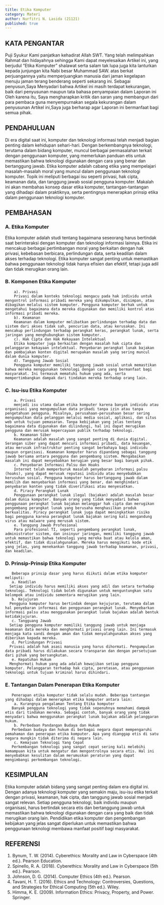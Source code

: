 ```yaml
---
title: Etika Komputer
category: Materi
author: Nurfitri N. Lasida (21121)
published: true
---
```



## KATA PENGANTAR
Puji Syukur Kami panjatkan kehadirat Allah SWT. Yang telah melimpahkan Rahmat dan hidayahnya sehingga Kami dapat meyelesaikan Artikel ini, yang berjudul “Etika Komputer” shalawat serta salam tak lupa juga kita lanturkan kepada junjungan kita Nabi besar Muhammad SAW. atas berkat perjuangannya yaitu memperjuangkan manusia dari jaman kegelapan menuju jaman terang benderang seperti sekarang ini.
Sebagai penyusun,Saya Menyadari bahwa Artikel ini masih terdapat kekurangan, baik dari penyusunan maupun tata bahasa penyampaian dalam Laporan ini Oleh karena itu, Saya mengharapkan kritik dan saran yang membangun dari para pembaca guna menyempurnakan segala kekurangan dalam penyusunan Artikel ini,Saya juga berharap agar Laporan ini bermanfaat bagi semua pihak.

## PENDAHULUAN

Di era digital saat ini, komputer dan teknologi informasi telah menjadi bagian penting dalam kehidupan sehari-hari. Dengan berkembangnya teknologi, terutama dalam bidang komputer, muncul berbagai permasalahan terkait dengan penggunaan komputer, yang memerlukan panduan etis untuk memastikan bahwa teknologi digunakan dengan cara yang benar dan bertanggung jawab. Etika komputer adalah cabang etika yang mempelajari masalah-masalah moral yang muncul dalam penggunaan teknologi komputer. Topik ini meliputi berbagai isu seperti privasi, hak cipta, keamanan data, dan tanggung jawab sosial pengguna komputer.
Makalah ini akan membahas konsep dasar etika komputer, tantangan-tantangan yang dihadapi dalam praktiknya, serta pentingnya menerapkan prinsip etika dalam penggunaan teknologi komputer.

## PEMBAHASAN

### A. Etika Komputer
Etika komputer adalah studi tentang bagaimana seseorang harus bertindak saat berinteraksi dengan komputer dan teknologi informasi lainnya. Etika ini mencakup berbagai pertimbangan moral yang berkaitan dengan hak privasi, kebebasan berbicara, perlindungan data, serta keadilan dalam akses terhadap teknologi. Etika komputer sangat penting untuk memastikan bahwa penggunaan teknologi tidak hanya efisien dan efektif, tetapi juga adil dan tidak merugikan orang lain.

### B.  Komponen Etika Komputer
        a). Privasi
        Privasi dalam konteks teknologi mengacu pada hak individu untuk mengontrol informasi pribadi mereka yang dikumpulkan, disimpan, atau dibagikan melalui sistem komputer. Pengguna komputer berhak untuk mengetahui bagaimana data mereka digunakan dan memiliki kontrol atas informasi pribadi mereka.
        b). Keamanan
        Keamanan dalam komputer melibatkan perlindungan terhadap data dan sistem dari akses tidak sah, pencurian data, atau kerusakan. Ini mencakup perlindungan terhadap perangkat keras, perangkat lunak, serta jaringan yang menghubungkan sistem komputer.
        c). Hak Cipta dan Hak Kekayaan Intelektual
        Etika komputer juga berkaitan dengan masalah hak cipta dan pelanggaran kekayaan intelektual. Penyebaran perangkat lunak bajakan dan pembajakan konten digital merupakan masalah yang sering muncul dalam dunia komputer.
        d). Tanggung Jawab Sosial
        Pengguna komputer memiliki tanggung jawab sosial untuk memastikan bahwa mereka menggunakan teknologi dengan cara yang bermanfaat bagi masyarakat. Ini termasuk mematuhi hukum yang ada, serta mempertimbangkan dampak dari tindakan mereka terhadap orang lain.

### C.  Isu-isu Etika Komputer
        a. Privasi 
        menjadi isu utama dalam etika komputer karena banyak individu atau organisasi yang mengumpulkan data pribadi tanpa izin atau tanpa pengetahuan pengguna. Misalnya, perusahaan-perusahaan besar sering mengumpulkan data pelanggan melalui media sosial, aplikasi, dan situs web untuk tujuan pemasaran. Tanpa kebijakan yang jelas tentang bagaimana data digunakan dan dilindungi, hal ini dapat merugikan pengguna dan merusak kepercayaan publik terhadap teknologi.
        b. Keamanan Siber
        Keamanan adalah masalah yang sangat penting di dunia digital. Serangan siber yang dapat mencuri informasi pribadi, data keuangan, atau merusak infrastruktur penting sangat berbahaya bagi individu maupun organisasi. Keamanan komputer harus dipandang sebagai tanggung jawab bersama antara pengguna dan pengembang sistem. Mengabaikan masalah ini dapat menyebabkan kerugian yang besar bagi banyak pihak.
        c. Penyebaran Informasi Palsu dan Hoaks
        Internet telah memperburuk masalah penyebaran informasi palsu (hoaks), yang dapat merusak reputasi individu atau menyebabkan kerusuhan sosial. Pengguna komputer harus bertanggung jawab dalam memilih dan menyebarkan informasi yang benar, dan menghindari penyebaran konten yang tidak diverifikasi atau menyesatkan.
        d. Piracy Perangkat Lunak
        Penggunaan perangkat lunak ilegal (bajakan) adalah masalah besar dalam dunia komputer. Banyak orang yang tidak menyadari bahwa penggunaan perangkat lunak bajakan melanggar hak cipta dan merugikan pengembang perangkat lunak yang berusaha menghasilkan produk berkualitas. Piracy perangkat lunak juga dapat meningkatkan risiko bagi pengguna karena perangkat lunak bajakan sering kali mengandung virus atau malware yang merusak sistem.
        e. Tanggung Jawab Profesional
        Para profesional TI, seperti pengembang perangkat lunak, administrator sistem, dan insinyur jaringan, memiliki tanggung jawab untuk memastikan bahwa teknologi yang mereka buat atau kelola aman, efektif, dan tidak disalahgunakan. Mereka harus mengikuti kode etik yang jelas, yang menekankan tanggung jawab terhadap keamanan, privasi, dan keadilan.

### D. Prinsip-Prinsip Etika Komputer
       Beberapa prinsip dasar yang harus diikuti dalam etika komputer meliputi:
       a. Keadilan
      Setiap individu harus memiliki akses yang adil dan setara terhadap teknologi. Teknologi tidak boleh digunakan untuk menguntungkan satu kelompok atau individu sementara merugikan yang lain.
       b. Kejujuran
      Pengguna komputer harus bertindak dengan kejujuran, terutama dalam hal penyebaran informasi dan penggunaan perangkat lunak. Menyebarkan informasi palsu atau menggunakan perangkat lunak bajakan adalah bentuk ketidakjujuran.
       c. Tangguang Jawab
      Setiap pengguna komputer memiliki tanggung jawab untuk menjaga keamanan data mereka dan menghormati privasi orang lain. Ini termasuk menjaga kata sandi dengan aman dan tidak menyalahgunakan akses yang diberikan kepada mereka.
       d. Perlindungan Privasi
      Privasi adalah hak asasi manusia yang harus dihormati. Pengumpulan data pribadi harus dilakukan secara transparan dan dengan persetujuan dari pihak yang bersangkutan.
       e. Kepatuhan Hukum
      Menghormati hukum yang ada adalah kewajiban setiap pengguna komputer. Pelanggaran terhadap hak cipta, peretasan, atau penggunaan teknologi untuk tujuan kriminal harus dihindari.

### E. Tantangan Dalam Penerapan Etika Komputer
       Penerapan etika komputer tidak selalu mudah. Beberapa tantangan yang dihadapi dalam menerapkan etika komputer antara lain:
        a. Kurangnya pengalaman Tentang Etika komputer
       Banyak pengguna teknologi yang tidak sepenuhnya memahami dampak etis dari tindakan mereka. Sebagai contoh, banyak orang yang tidak menyadari bahwa menggunakan perangkat lunak bajakan adalah pelanggaran hukum.
        b. Perbedaan Pandangan Budaya dan Hukum
       Perbedaan budaya dan hukum di berbagai negara dapat mempengaruhi pemahaman dan penerapan etika komputer. Apa yang dianggap etis di satu negara mungkin tidak diterima di negara lain.
        c. Kemajuan Teknologi Yang Cepat
       Perkembangan teknologi yang sangat cepat sering kali melebihi kemampuan kita untuk mengatur dan mengontrolnya secara etis. Hal ini menyebabkan kesulitan dalam merumuskan peraturan yang dapat mengimbangi perkembangan teknologi.

## KESIMPULAN
Etika komputer adalah bidang yang sangat penting dalam era digital ini. Dengan adanya teknologi komputer yang semakin maju, isu-isu etika terkait dengan privasi, keamanan, hak cipta, dan tanggung jawab sosial menjadi sangat relevan. Setiap pengguna teknologi, baik individu maupun organisasi, harus bertindak secara etis dan bertanggung jawab untuk memastikan bahwa teknologi digunakan dengan cara yang baik dan tidak merugikan orang lain. Pendidikan etika komputer dan pengembangan kebijakan yang jelas sangat diperlukan untuk memastikan bahwa penggunaan teknologi membawa manfaat positif bagi masyarakat.

## REFERENSI

1.	Bynum, T. W. (2014). Cyberethics: Morality and Law in Cyberspace (4th ed.). Pearson Education.
2.	Spinello, R. A. (2018). Cyberethics: Morality and Law in Cyberspace (5th ed.). Pearson.
3.	Johnson, D. G. (2014). Computer Ethics (4th ed.). Pearson.
4.	Tavani, H. T. (2016). Ethics and Technology: Controversies, Questions, and Strategies for Ethical Computing (5th ed.). Wiley.
5.	Himma, K. E. (2009). Information Ethics: Privacy, Property, and Power. Springer.



 




